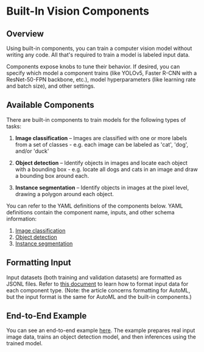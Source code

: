 # Built-In Vision Components


## Overview

Using built-in components, you can train a computer vision model without writing any code. All that's required to train a model is labeled input data.

Components expose knobs to tune their behavior. If desired, you can specify which model a component trains (like YOLOv5, Faster R-CNN with a ResNet-50-FPN backbone, etc.), model hyperparameters (like learning rate and batch size), and other settings.


## Available Components

There are built-in components to train models for the following types of tasks:

1. **Image classification** &ndash; Images are classified with one or more labels from a set of classes - e.g. each image can be labeled as 'cat', 'dog', and/or 'duck'

1. **Object detection** &ndash; Identify objects in images and locate each object with a bounding box - e.g. locate all dogs and cats in an image and draw a bounding box around each.

1. **Instance segmentation** &ndash; Identify objects in images at the pixel level, drawing a polygon around each object.

You can refer to the YAML definitions of the components below. YAML definitions contain the component name, inputs, and other schema information:
1. [Image classification](image_classification/spec.yaml)
1. [Object detection](object_detection/spec.yaml)
1. [Instance segmentation](instance_segmentation/spec.yaml)


## Formatting Input

Input datasets (both training and validation datasets) are formatted as JSONL files. Refer to [this document](https://docs.microsoft.com/en-us/azure/machine-learning/reference-automl-images-schema) to learn how to format input data for each component type. (Note: the article concerns formatting for AutoML, but the input format is the same for AutoML and the built-in components.)


## End-to-End Example

You can see an end-to-end example [here](https://github.com/Azure/azureml-examples/tree/vision-components-preview/cli/jobs/training/vision/object-detection-using-built-in-component). The example prepares real input image data, trains an object detection model, and then inferences using the trained model.
